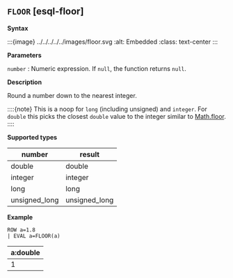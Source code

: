 ## `FLOOR` [esql-floor]

**Syntax**

:::{image} ../../../../../images/floor.svg
:alt: Embedded
:class: text-center
:::

**Parameters**

`number`
:   Numeric expression. If `null`, the function returns `null`.

**Description**

Round a number down to the nearest integer.

::::{note}
This is a noop for `long` (including unsigned) and `integer`. For `double` this picks the closest `double` value to the integer similar to [Math.floor](https://docs.oracle.com/en/java/javase/11/docs/api/java.base/java/lang/Math.html#floor(double)).
::::


**Supported types**

| number | result |
| --- | --- |
| double | double |
| integer | integer |
| long | long |
| unsigned_long | unsigned_long |

**Example**

```esql
ROW a=1.8
| EVAL a=FLOOR(a)
```

| a:double |
| --- |
| 1 |


